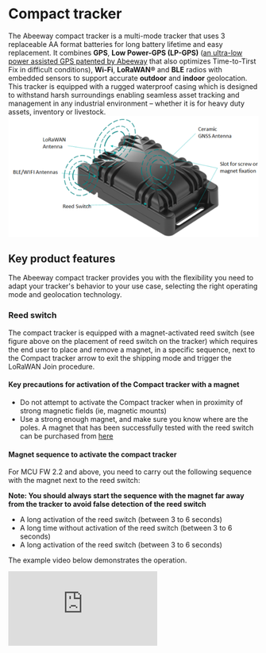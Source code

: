 # Compact tracker
The Abeeway compact tracker is a multi-mode tracker that uses 3 replaceable AA format batteries for long battery lifetime and easy replacement. It combines **GPS**, **Low Power-GPS (LP-GPS)** ([an ultra-low power assisted GPS patented by Abeeway](https://www.abeeway.com/technology/) that also optimizes Time-to-Tirst Fix in difficult conditions), **Wi-Fi**, **LoRaWAN®** and **BLE** radios with embedded sensors to support accurate **outdoor** and **indoor** geolocation.<br/>
This tracker is equipped with a rugged waterproof casing which is designed to withstand harsh surroundings enabling seamless asset tracking and management in any industrial environment – whether it is for heavy duty assets, inventory or livestock.
<img src="./images/CompactTrackerPlacement_594x286.png" border="0" />
## Key product features
The Abeeway compact tracker provides you with the flexibility you need to adapt your tracker's behavior to your use case, selecting the right operating mode and geolocation technology.
### Reed switch<br/>
The compact tracker is equipped with a magnet-activated reed switch (see figure above on the placement of reed switch on the tracker) which requires the end user to place and remove a magnet, in a specific sequence, next to the Compact tracker arrow to exit the shipping mode and trigger the LoRaWAN Join procedure.<br/>

#### Key precautions for activation of the Compact tracker with a magnet<br/>
* Do not attempt to activate the Compact tracker when in proximity of strong magnetic fields (ie, magnetic mounts)
* Use a strong enough magnet, and make sure you know where are the poles. A magnet that has been successfully tested with the reed switch can be purchased from [here](https://market.thingpark.com/abeeway-compact-tracker-magnets-reed-switch.html)

#### Magnet sequence to activate the compact tracker<br/>
For MCU FW 2.2 and above, you need to carry out the following sequence with the magnet next to the reed switch:

**Note: You should always start the sequence with the magnet far away from the tracker to avoid false detection of the reed switch**
* A long activation of the reed switch (between 3 to 6 seconds)
* A long time without activation of the reed switch (between 3 to 6 seconds)
* A long activation of the reed switch (between 3 to 6 seconds)

The example video below demonstrates the operation.
<html><iframe type="text/html" frameborder="0" allowfullscreen="1" src="https://www.youtube.com/embed/2t8zI3cbfys?" height="150px" width="300px"/></html>

### Multiple operating modes

* **Shipping**: The tracker is set to Shipping mode when leaving the factory, for safe transport and minimum power consumption. You need to activate it before first use as outlined above.
* **Motion tracking** : Tracker reports real-time position only when motion is detected. This is the default configuration that you can discover applying instructions given in this guide.
* **Permanent tracking** : Tracker reports periodic real time positions.
* **Start/End motion tracking** : Tracker reports positions only at the start and end events of the motion.
* **Position on-demand** : Tracker sends its position only when requested from the end-user (very low power operating mode). The position request can be made from the geolocation backend platform.
* **Activity tracking** : Monitor activity rate with embedded sensors.
* **Standby** : The tracker sends periodically short LoRaWAN® messages, called heartbeat, at the configured interval. This provides periodic slots during which it is possible to send LoRaWAN commands to the tracker, such as configuration commands or on-demand positions (using the configuration set for "side operations"). For more information, see [Abeeway Trackers Reference Guide](/D-Reference/DocLibrary_R/#TrackersRefGuide).

### Geolocation technologies
* **GPS** : For **precise outdoor** positioning
* **Low Power-GPS (LP-GPS)** : For **power-efficient outdoor** and **daylight indoor** positioning
LP-GPS is an assisted-GPS technology optimized specifically for LPWAN networks, patented by Abeeway. It dramatically reduces Time to First Fix, even in poor radio conditions, and results in much **improved battery lifetime**, particularly for indoor/outdoor mixed use cases when the GPS frequently gets out of sync or operates in low SNR conditions.
* **Wi-Fi** : For **indoor** and **outdoor** location services in **urban areas**
It leverages the Wi-Fi access point scanning capabilities of the compact tracker.
* **BLE** : For indoor location, for example as complement to WiFi to precisely spot specific locations, for coarse location in a building (to identify rooms or danger/forbidden zones) or as main indoor location technology using server-side triangulation (provided by ThingPark X Location Engine)

### Other features
* **Temperature** monitoring
* **LoRaWAN® Class A radio**
* Dust-proof and waterproof ( **IP65** )

### Standards and certifications

* LoRa Alliance: EU868, US915, AS923
* Radio: EC, FCC, IC, TELEC
* ATEX zone 2 (ordering option).
* The latest information on certification can be found [here](/D-Reference/DocLibrary_R/#abeeway-trackers-certifications).
Abeeway power consumption estimation tool can be found [here](/D-Reference/DocLibrary_R/#abeeway-trackers) to estimate the battery lifetime in different environments.

::: warning WARNING
 The tracker is resistant to water but must never be placed either fully/partially submerged in water or under the influence of high pressure water spray jets for significantly long periods of time. To avoid water entering in the casing, the tracker must not be placed upside down. The warranty of the tracker is avoid if used incorrectly.
:::
